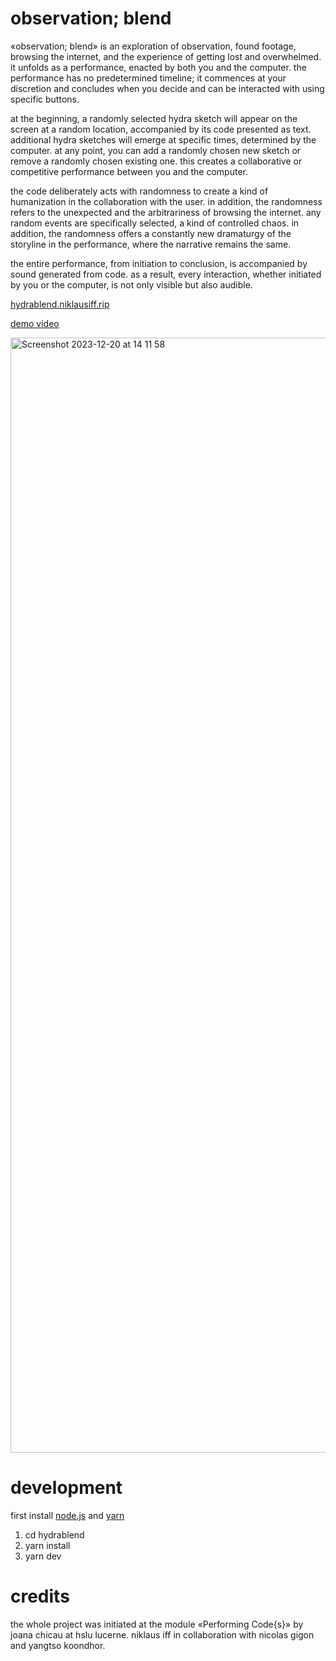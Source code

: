 # observation; blend

«observation; blend» is an exploration of observation, found footage, browsing the internet, and the experience of getting lost and overwhelmed. it unfolds as a performance, enacted by both you and the computer. the performance has no predetermined timeline; it commences at your discretion and concludes when you decide and can be interacted with using specific buttons.

at the beginning, a randomly selected hydra sketch will appear on the screen at a random location, accompanied by its code presented as text. additional hydra sketches will emerge at specific times, determined by the computer. at any point, you can add a randomly chosen new sketch or remove a randomly chosen existing one. this creates a collaborative or competitive performance between you and the computer.

the code deliberately acts with randomness to create a kind of humanization in the collaboration with the user. in addition, the randomness refers to the unexpected and the arbitrariness of browsing the internet. any random events are specifically selected, a kind of controlled chaos. in addition, the randomness offers a constantly new dramaturgy of the storyline in the performance, where the narrative remains the same.

the entire performance, from initiation to conclusion, is accompanied by sound generated from code. as a result, every interaction, whether initiated by you or the computer, is not only visible but also audible.

[hydrablend.niklausiff.rip](https://observationblend.niklausiff.rip/)

[demo video](https://vimeo.com/896939958?share=copy)

<img width="1784" alt="Screenshot 2023-12-20 at 14 11 58" src="https://github.com/nikischwdrtr/hydraBlend/assets/40233850/de61dd45-f95a-4aa8-9ed4-922ab99c7077">

# development

first install [node.js](https://nodejs.org) and [yarn](https://classic.yarnpkg.com)

1. cd hydrablend
2. yarn install
3. yarn dev

# credits

the whole project was initiated at the module «Performing Code{s}» by joana chicau at hslu lucerne. 
niklaus iff in collaboration with nicolas gigon and yangtso koondhor.
